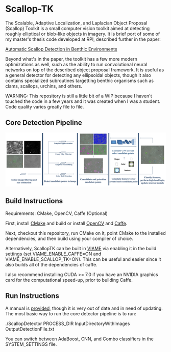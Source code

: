 
Scallop-TK
==========

The Scalable, Adaptive Localization, and Laplacian Object Proposal
(Scallop) Toolkit is a small computer vision toolkit aimed at
detecting roughly elliptical or blob-like objects in imagery. It
is brief port of some of my master's thesis code developed at RPI,
described further in the paper:

[Automatic Scallop Detection in Benthic Environments](Documentation/Paper.pdf)

Beyond what's in the paper, the toolkit has a few more modern optimizations
as well, such as the ability to run convolutional neural networks on top of the
described object proposal framework. It is useful as a general detector
for detecting any ellipsoidal objects, though it also contains specialized
subroutines targetting benthic organisms such as clams, scallops, urchins,
and others.

WARNING: This repository is still a little bit of a WIP because I haven't
touched the code in a few years and it was created when I was a student.
Code quality varies greatly file to file.


Core Detection Pipeline
-----------------------

![Pipeline Image](Documentation/ExamplePipeline.png)


Build Instructions
------------------

Requirements: CMake, OpenCV, Caffe (Optional)

First, install [CMake](https://cmake.org/runningcmake/) and build or install
[OpenCV](http://opencv.org/) and [Caffe](http://caffe.berkeleyvision.org/).

Next, checkout this repository, run CMake on it, point CMake to the installed
dependencies, and then build using your compiler of choice.

Alternatively, ScallopTK can be built in [VIAME](https://github.com/Kitware/VIAME.git)
via enabling it in the build settings (set VIAME_ENABLE_CAFFE=ON and
VIAME_ENABLE_SCALLOP_TK=ON). This can be useful and easier since it also builds all
of the dependencies of caffe.

I also recommend installing CUDA >= 7.0 if you have an NVIDIA graphics card for
the computational speed-up, prior to building Caffe.

Run Instructions
----------------

A manual is [provided](Documentation/Manual.pdf), though it is very out of date and in need of
updating. The most basic way to run the core detector pipeline is to run:

./ScallopDetector PROCESS_DIR InputDirectoryWithImages OutputDetectionFile.txt

You can switch between AdaBoost, CNN, and Combo classifiers in the SYSTEM_SETTINGS file.
